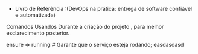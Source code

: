 
* Livro de Referência :(DevOps na prática: entrega de software confiável e automatizada)


Comandos Usandos Durante a criação do projeto , para melhor esclarecimento posterior.

ensure => running # Garante que o serviço esteja rodando;
easdasdasd

 



